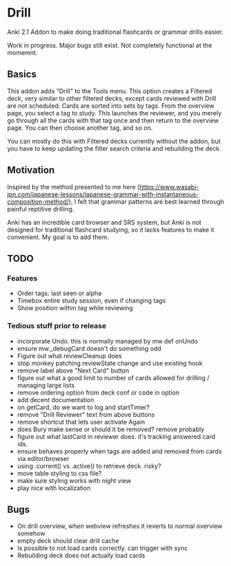 # Drill
Anki 2.1 Addon to make doing traditional flashcards or grammar drills easier.

Work in progress. Major bugs still exist. Not completely functional at the momemnt.


## Basics

This addon adds "Drill" to the Tools menu. This option creates a Filtered deck, very similar to other filtered decks, except cards reviewed with Drill are not scheduled.
Cards are sorted into sets by tags.
From the overview page, you select a tag to study. This launches the reviewer, and you merely go through all the cards with that tag once and
then return to the overview page.
You can then choose another tag, and so on.

You can mostly do this with Filtered decks currently without the addon, but you have to keep updating the filter search criteria and rebuilding
the deck.

## Motivation

Inspired by the method presented to me here (https://www.wasabi-jpn.com/japanese-lessons/japanese-grammar-with-instantaneous-composition-method/), I felt that grammar patterns are best learned
through painful reptitive drilling. 

Anki has an incredible card browser and SRS system, but Anki is not designed for traditional flashcard studying, so it lacks features to make it convenient. My goal is to add them.



## TODO

### Features

- Order tags: last seen or alpha
- Timebox entire study session, even if changing tags
- Show position within tag while reviewing

### Tedious stuff prior to release

- incorporate Undo. this is normally managed by mw def onUndo
- ensure mw._debugCard doesn't do something odd
- Figure out what reviewCleanup does 
- stop monkey patching reviewState change and use existing hook
- remove label above "Next Card" button
- figure out what a good limit to number of cards allowed for drilling / managing large lists
- remove ordering option from deck conf or code in option
- add decent documentation
- on getCard, do we want to log and startTimer?
- remove "Drill Reviewer" text from above buttons
- remove shortcut that lets user activate Again
- does Bury make sense or should it be removed? remove probably
- figure out what lastCard in reviewer does. it's tracking answered card ids.
- ensure behaves properly when tags are added and removed from cards via editor/browser
- using .current() vs .active() to retrieve deck. risky?
- move table styling to css file?
- make sure styling works with night view
- play nice with localization

## Bugs

- On drill overview, when webview refreshes it reverts to normal overview somehow
- empty deck should clear drill cache
- Is possible to not load cards correctly. can trigger with sync
- Rebuilding deck does not actually load cards

